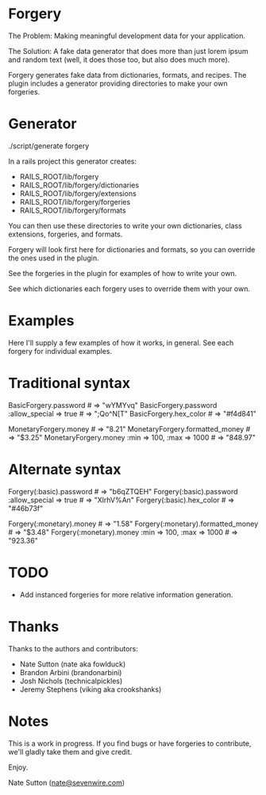 Forgery
=======

The Problem:
Making meaningful development data for your application.

The Solution:
A fake data generator that does more than just lorem ipsum and random text
(well, it does those too, but also does much more).

Forgery generates fake data from dictionaries, formats, and recipes.  The
plugin includes a generator providing directories to make your own forgeries.


Generator
=========

  ./script/generate forgery

In a rails project this generator creates:

* RAILS\_ROOT/lib/forgery
* RAILS\_ROOT/lib/forgery/dictionaries
* RAILS\_ROOT/lib/forgery/extensions
* RAILS\_ROOT/lib/forgery/forgeries
* RAILS\_ROOT/lib/forgery/formats

You can then use these directories to write your own dictionaries, class
extensions, forgeries, and formats.

Forgery will look first here for dictionaries and formats, so you can override
the ones used in the plugin.

See the forgeries in the plugin for examples of how to write your own.

See which dictionaries each forgery uses to override them with your own.


Examples
========

Here I'll supply a few examples of how it works, in general.  See each forgery
for individual examples.

  # Traditional syntax
  BasicForgery.password # => "wYMYvq"
  BasicForgery.password :allow_special => true # => ";Qo^N[T"
  BasicForgery.hex_color # => "#f4d841"

  MonetaryForgery.money # => "8.21"
  MonetaryForgery.formatted_money # => "$3.25"
  MonetaryForgery.money :min => 100, :max => 1000 # => "848.97"

  # Alternate syntax
  Forgery(:basic).password # => "b6qZTQEH"
  Forgery(:basic).password :allow_special => true # => "XlrhV%An"
  Forgery(:basic).hex_color # => "#46b73f"

  Forgery(:monetary).money # => "1.58"
  Forgery(:monetary).formatted_money # => "$3.48"
  Forgery(:monetary).money :min => 100, :max => 1000 # => "923.36"

TODO
====

* Add instanced forgeries for more relative information generation.

Thanks
======

Thanks to the authors and contributors:

* Nate Sutton (nate aka fowlduck)
* Brandon Arbini (brandonarbini)
* Josh Nichols (technicalpickles)
* Jeremy Stephens (viking aka crookshanks)

Notes
=====

This is a work in progress.  If you find bugs or have forgeries to contribute,
we'll gladly take them and give credit.

Enjoy.

Nate Sutton (nate@sevenwire.com)